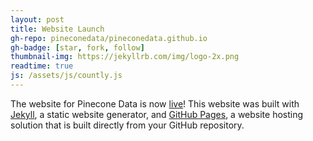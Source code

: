 ```yaml
---
layout: post
title: Website Launch
gh-repo: pineconedata/pineconedata.github.io
gh-badge: [star, fork, follow]
thumbnail-img: https://jekyllrb.com/img/logo-2x.png
readtime: true
js: /assets/js/countly.js
---
```


The website for Pinecone Data is now [live](https://pineconedata.github.io)! This website was built with [Jekyll](https://jekyllrb.com/), a static website generator, and [GitHub Pages](https://pages.github.com/), a website hosting solution that is built directly from your GitHub repository. 
